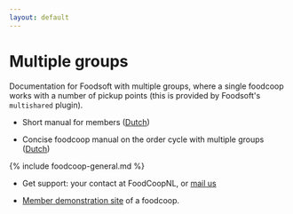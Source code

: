 ```yaml
---
layout: default
---
```

Multiple groups
===============

Documentation for Foodsoft with multiple groups, where a single foodcoop works
with a number of pickup points (this is provided by Foodsoft's `multishared` plugin).

* Short manual for members
  ([Dutch](documents/foodsoft-manual-members.nl.pdf))

* Concise foodcoop manual on the order cycle with multiple groups
  ([Dutch](documents/foodsoft-manual-foodcoop-multishared.nl.pdf))

{% include foodcoop-general.md %}

* Get support: your contact at FoodCoopNL, or [mail us](mailto:info@foodcoop.nl)

* [Member demonstration site](https://order.foodcoop.nl/kleingemaakt/demo)
  of a foodcoop.

